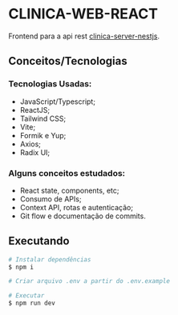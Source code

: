 # CLINICA-WEB-REACT

Frontend para a api rest [clinica-server-nestjs](https://github.com/FernandoLins8/).

## Conceitos/Tecnologias

### Tecnologias Usadas:

- JavaScript/Typescript;
- ReactJS;
- Tailwind CSS;
- Vite;
- Formik e Yup;
- Axios;
- Radix UI;

### Alguns conceitos estudados:

- React state, components, etc;
- Consumo de APIs;
- Context API, rotas e autenticação;
- Git flow e documentação de commits.

## Executando

```bash
# Instalar dependências
$ npm i

# Criar arquivo .env a partir do .env.example

# Executar
$ npm run dev

```
